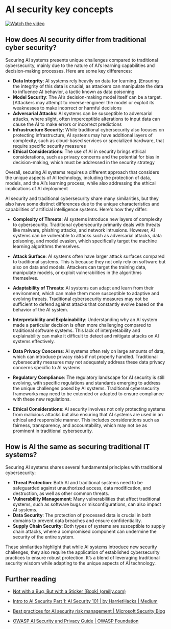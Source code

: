 # AI security key concepts

[![Watch the video](images/8-1_placeholder.png)](https://learn-video.azurefd.net/vod/player?id=ba44f5f7-9b47-462f-9aa5-13e2b71f4998)

## How does AI security differ from traditional cyber security?

Securing AI systems presents unique challenges compared to traditional cybersecurity, mainly due to the nature of AI’s learning capabilities and decision-making processes. Here are some key differences:

-   **Data Integrity**: AI systems rely heavily on data for learning. [Ensuring the integrity of this data is crucial, as attackers can manipulate the data to influence AI behavior, a tactic known as data poisoning
-   **Model Security**: The AI’s decision-making model itself can be a target. [Attackers may attempt to reverse-engineer the model or exploit its weaknesses to make incorrect or harmful decisions
-   **Adversarial Attacks**: AI systems can be susceptible to adversarial attacks, where slight, often imperceptible alterations to input data can cause the AI to make errors or incorrect predictions
-   **Infrastructure Security**: While traditional cybersecurity also focuses on protecting infrastructure, AI systems may have additional layers of complexity, such as cloud-based services or specialized hardware, that require specific security measures
-   **Ethical Considerations**: The use of AI in security brings ethical considerations, such as privacy concerns and the potential for bias in decision-making, which must be addressed in the security strategy

Overall, securing AI systems requires a different approach that considers the unique aspects of AI technology, including the protection of data, models, and the AI’s learning process, while also addressing the ethical implications of AI deployment

  
AI security and traditional cybersecurity share many similarities, but they also have some distinct differences due to the unique characteristics and capabilities of artificial intelligence systems. Here's how they differ:

- **Complexity of Threats**: AI systems introduce new layers of complexity to cybersecurity. Traditional cybersecurity primarily deals with threats like malware, phishing attacks, and network intrusions. However, AI systems can be vulnerable to attacks such as adversarial attacks, data poisoning, and model evasion, which specifically target the machine learning algorithms themselves.

- **Attack Surface**: AI systems often have larger attack surfaces compared to traditional systems. This is because they not only rely on software but also on data and models. Attackers can target the training data, manipulate models, or exploit vulnerabilities in the algorithms themselves.

 - **Adaptability of Threats**: AI systems can adapt and learn from their environment, which can make them more susceptible to adaptive and evolving threats. Traditional cybersecurity measures may not be sufficient to defend against attacks that constantly evolve based on the behavior of the AI system.
   
 - **Interpretability and Explainability**: Understanding why an AI system made a particular decision is often more challenging compared to traditional software systems. This lack of interpretability and explainability can make it difficult to detect and mitigate attacks  on AI systems effectively.

   
  

 - **Data Privacy Concerns**: AI systems often rely on large amounts of data, which can introduce privacy risks if not properly handled. Traditional cybersecurity measures may not adequately address these data privacy concerns specific to AI systems.

   
   

 - **Regulatory Compliance**: The regulatory landscape for AI security is still evolving, with specific regulations and standards emerging to address the unique challenges posed by AI systems. Traditional cybersecurity frameworks may need to be extended or adapted to ensure compliance with these new regulations.

   
   

 - **Ethical Considerations**: AI security involves not only protecting systems from malicious attacks but also ensuring that AI systems are used in an ethical and responsible manner. This includes considerations such as fairness, transparency, and accountability, which may not be as prominent in traditional cybersecurity.


## How is AI the same as securing traditional IT systems?

Securing AI systems shares several fundamental principles with traditional cybersecurity:

-   **Threat Protection**: Both AI and traditional systems need to be safeguarded against unauthorized access, data modification, and destruction, as well as other common threats.
-   **Vulnerability Management**: Many vulnerabilities that affect traditional systems, such as software bugs or misconfigurations, can also impact AI systems.
-   **Data Security**: The protection of processed data is crucial in both domains to prevent data breaches and ensure confidentiality.
-   **Supply Chain Security**: Both types of systems are susceptible to supply chain attacks, where a compromised component can undermine the security of the entire system.

These similarities highlight that while AI systems introduce new security challenges, they also require the application of established cybersecurity practices to ensure robust protection. It’s a blend of leveraging traditional security wisdom while adapting to the unique aspects of AI technology.

## Further reading

 - [Not with a Bug, But with a Sticker [Book] (oreilly.com)](https://www.oreilly.com/library/view/not-with-a/9781119883982/)
   
  -  [Intro to AI Security Part 1: AI Security 101 | by HarrietHacks | Medium](https://medium.com/@harrietfarlow/intro-to-ai-security-part-1-ai-security-101-b8662a9efe5)
   
-    [Best practices for AI security risk management | Microsoft Security Blog](https://www.microsoft.com/en-us/security/blog/2021/12/09/best-practices-for-ai-security-risk-management/?WT.mc_id=academic-96948-sayoung)
   
-    [OWASP AI Security and Privacy Guide | OWASP Foundation](https://owasp.org/www-project-ai-security-and-privacy-guide/)
  
